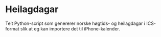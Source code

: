 # Heilagdagar

Teit Python-script som genererer norske høgtids- og heilagdagar i
ICS-format slik at eg kan importere det til iPhone-kalender.
